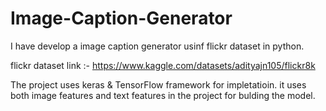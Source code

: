 # Image-Caption-Generator

I have develop a image caption generator usinf flickr dataset in python.

flickr dataset link :- https://www.kaggle.com/datasets/adityajn105/flickr8k

The project uses keras & TensorFlow framework for impletatioin. it uses both image features and text features in the project for bulding the model.
